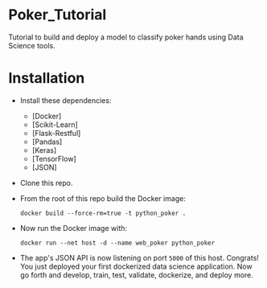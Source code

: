 # Poker_Tutorial
Tutorial to build and deploy a model to classify poker hands using Data Science tools. 

# Installation

- Install these dependencies:
  - [Docker]
  - [Scikit-Learn]
  - [Flask-Restful]
  - [Pandas] 
  - [Keras]
  - [TensorFlow]
  - [JSON]
- Clone this repo.
- From the root of this repo build the Docker image:

  ```
  docker build --force-rm=true -t python_poker .
  ```

- Now run the Docker image with:

  ```
  docker run --net host -d --name web_poker python_poker
  ```

- The app's JSON API is now listening on port `5000` of this host.  Congrats! You just deployed your first dockerized data science application.  Now go forth and develop, train, test, validate, dockerize, and deploy more.
